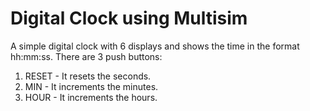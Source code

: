 # Digital Clock using Multisim
A simple digital clock with 6 displays and shows the time in the format hh:mm:ss.
There are 3 push buttons:
1. RESET - It resets the seconds.
2. MIN - It increments the minutes.
3. HOUR - It increments the hours.
